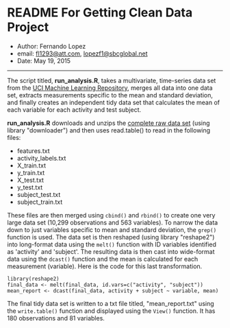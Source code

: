 
README For Getting Clean Data Project
=====================================

+ Author: Fernando Lopez
+ email: <fl1293@att.com>, <lopezf1@sbcglobal.net>
+ Date: May 19, 2015

--------------------------------------------------

The script titled, **run_analysis.R**, takes a multivariate, time-series data set from the [UCI Machine Learning Repository](http://archive.ics.uci.edu/ml/datasets/Human+Activity+Recognition+Using+Smartphones), merges all data into one data set, extracts measurements specific to the mean and standard deviation, and finally creates an independent tidy data set that calculates the mean of each variable for each activity and test subject.

**run_analysis.R** downloads and unzips the [complete raw data set](https://d396qusza40orc.cloudfront.net/getdata%2Fprojectfiles%2FUCI%20HAR%20Dataset.zip) (using library "downloader") and then uses read.table() to read in the following files:

- features.txt
- activity_labels.txt
- X_train.txt
- y_train.txt
- X_test.txt
- y_test.txt
- subject_test.txt
- subject_train.txt

These files are then merged using `cbind()` and `rbind()` to create one very large data set (10,299 observations and 563 variables).  To narrow the data down to just variables specific to mean and standard deviation, the `grep()` function is used.  The data set is then reshaped (using library "reshape2") into long-format data using the `melt()` function with ID variables identified as 'activity' and 'subject'.  The resulting data is then cast into wide-format data using the `dcast()` function and the mean is calculated for each measurement (variable).  Here is the code for this last transformation.

    library(reshape2)
    final_data <- melt(final_data, id.vars=c("activity", "subject"))
    mean_report <- dcast(final_data, activity + subject ~ variable, mean)
    
The final tidy data set is written to a txt file titled, "mean_report.txt" using the `write.table()` function and displayed using the `View()` function.  It has 180 observations and 81 variables.  